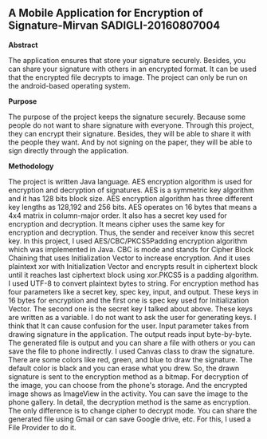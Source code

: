 ## A Mobile Application for Encryption of Signature-Mirvan SADIGLI-20160807004

**Abstract**

The application ensures that store your signature securely. Besides, you can share your signature with others in an encrypted format. It can be used that the encrypted file 
decrypts to image. The project can only be run on the android-based operating system.

**Purpose**

 The purpose of the project keeps the signature securely. Because some people do not want to share signature with everyone. Through this project, they can encrypt their signature.
 Besides, they will be able to share it with the people they want. And by not signing on the paper, they will be able to sign directly through the application.

**Methodology**

The project is written Java language. AES encryption algorithm is used for encryption and decryption of signatures. AES is a symmetric key algorithm and it has 128 bits block size.
AES encryption algorithm has three different key lengths as 128,192 and 256 bits. AES operates on 16 bytes that means a 4x4 matrix in column-major order. It also has a secret key
used for encryption and decryption. It means cipher uses the same key for encryption and decryption. Thus, the sender and receiver know this secret key. In this project, I used 
AES/CBC/PKCS5Padding encryption algorithm which was implemented in Java. CBC is mode and stands for Cipher Block Chaining that uses Initialization Vector to increase encryption.
And it uses plaintext xor with Initialization Vector and encrypts result in ciphertext block until it reaches last ciphertext block using xor.PKCS5 is a padding algorithm. I used
UTF-8 to convert plaintext bytes to string. For encryption method has four parameters like a secret key, spec key, input, and output. These keys in 16 bytes for encryption and 
the first one is spec key used for Initialization Vector. The second one is the secret key I talked about above. These keys are written as a variable. I do not want to ask the
user for generating keys. I think that It can cause confusion for the user. Input parameter takes from drawing signature in the application. The output reads input byte-by-byte.
The generated file is output and you can share a file with others or you can save the file to phone indirectly. I used Canvas class to draw the signature. There are some colors 
like red, green, and blue to draw the signature. The default color is black and you can erase what you drew. So, the drawn signature is sent to the encryption method as a bitmap.
For decryption of the image, you can choose from the phone's storage. And the encrypted image shows as ImageView in the activity. You can save the image to the phone gallery. 
In detail, the decryption method is the same as encryption. The only difference is to change cipher to decrypt mode. You can share the generated file using Gmail or can save
Google drive, etc. For this, I used a File Provider to do it.
